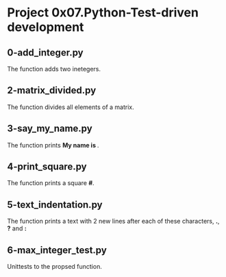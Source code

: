 # Project 0x07.Python-Test-driven development

## 0-add_integer.py

The function adds two inetegers.

## 2-matrix_divided.py

The function divides all elements of a matrix.

## 3-say_my_name.py

The function prints **My name is <first name> <last name>**.

## 4-print_square.py

The function prints a square **#**.

## 5-text_indentation.py

The function prints a text with 2 new lines after each of these characters, **.**, **?** and **:**

## 6-max_integer_test.py

Unittests to the propsed function.